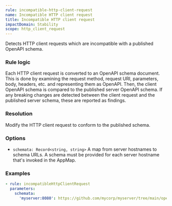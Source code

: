 ```yaml
---
rule: incompatible-http-client-request
name: Incompatible HTTP client request
title: Incompatible HTTP client request
impactDomain: Stability
scope: http_client_request
---
```


Detects HTTP client requests which are incompatible with a published OpenAPI schema.

### Rule logic

Each HTTP client request is converted to an OpenAPI schema document. This is done by examining the
request method, request URI, parameters, body, headers, etc. and representing them as OpenAPI. Then,
the client OpenAPI schema is compared to the published server OpenAPI schema. If any breaking
changes are detected between the client request and the published server schema, these are reported
as findings.

### Resolution

Modify the HTTP client request to conform to the published schema.

### Options

- `schemata: Record<string, string>` A map from server hostnames to schema URLs. A schema must be
  provided for each server hostname that's invoked in the AppMap.

### Examples

```yaml
- rule: incompatibleHttpClientRequest
  parameters:
    schemata:
      'myserver:8080': https://github.com/mycorp/myserver/tree/main/openapi.yaml
```
